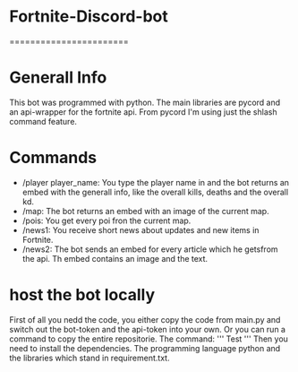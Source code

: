 # Fortnite-Discord-bot
=======================

# Generall Info
This bot was programmed with python. The main libraries are pycord and an api-wrapper for the fortnite api. From pycord I'm using just the shlash command feature.

# Commands
- /player player_name: You type the player name in and the bot returns an embed with the generall info, like the overall kills, deaths and the overall kd.
- /map: The bot returns an embed with an image of the current map.
- /pois: You get every poi fron the current map.
- /news1: You receive short news about updates and new items in Fortnite.
- /news2: The bot sends an embed for every article which he getsfrom the api. Th embed contains an image and the text.

# host the bot locally
First of all you nedd the code, you either copy the code from main.py and switch out the bot-token and the api-token into your own.
Or you can run a command to copy the entire repositorie.
The command:
'''
Test
'''
Then you need to install the dependencies. The programming language python and the libraries which stand in requirement.txt.
